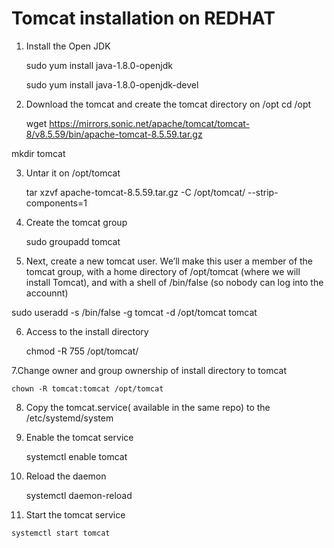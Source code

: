 # Tomcat installation on REDHAT
1. Install the Open JDK

   sudo yum install java-1.8.0-openjdk

   sudo yum install java-1.8.0-openjdk-devel

2. Download the tomcat and create the tomcat directory  on /opt
   cd /opt

   wget https://mirrors.sonic.net/apache/tomcat/tomcat-8/v8.5.59/bin/apache-tomcat-8.5.59.tar.gz

mkdir tomcat

3. Untar it on /opt/tomcat

    tar xzvf apache-tomcat-8.5.59.tar.gz -C /opt/tomcat/ --strip-components=1
 
 4. Create the tomcat group
 
    sudo groupadd tomcat
 
 5. Next, create a new tomcat user. We’ll make this user a member of the tomcat group, with a home directory of /opt/tomcat (where we will install Tomcat), and with a shell of /bin/false (so nobody can log into the accounnt)
 
   sudo useradd -s /bin/false -g tomcat -d /opt/tomcat tomcat
 
 6. Access to the install directory
 
     chmod -R 755 /opt/tomcat/
 
 7.Change  owner and group  ownership of install directory to tomcat

    chown -R tomcat:tomcat /opt/tomcat
 
 8. Copy the tomcat.service( available in the same repo) to the /etc/systemd/system
 
 9. Enable the tomcat service
 
    systemctl enable tomcat
 
 10. Reload the daemon
 
     systemctl daemon-reload
 
 11. Start the tomcat service
 
    systemctl start tomcat
 
